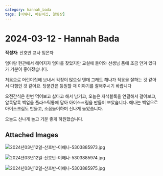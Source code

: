 ```yaml
---
category: hannah_bada
tags: [이해나, 어린이집, 알림장]
---
```


# 2024-03-12 - Hannah Bada

**작성자:** 산호반 교사 임은자  

엄마랑 현관에서 헤어지자 엄마를 찾았지만 교실에 들어와 선생님 품에 조금 안겨 있다가 기분이 좋아졌습니다. 

처음으로 어린이집에 보내서 걱정이 많으실 텐데 그래도 해나가 적응을 잘하는 것 같아서 다행인 것 같아요. 당분간은 등원할 때 이야기를 잘해주시기 바랍니다

오전간식은 한번  먹어보고 싫다고 해서 남기고, 오늘은 자석블록을 연결해서 걸어보고, 알록달록 백업을 플라스틱통에 담아 아이스크림을 만들어 보았습니다. 해나는 백업으로 아이스크림도 만들고,  소꿉놀이하며 신나게 놀았습니다.

오늘도 신나게 놀고 기분 좋게 하원했습니다.

## Attached Images
![2024년03년12일-산호반-이해나-5303885973.jpg](https://feghi.github.io/assets/img/bada_photo/2024년03년12일-산호반-이해나-5303885973.jpg)

![2024년03년12일-산호반-이해나-5303885974.jpg](https://feghi.github.io/assets/img/bada_photo/2024년03년12일-산호반-이해나-5303885974.jpg)

![2024년03년12일-산호반-이해나-5303885975.jpg](https://feghi.github.io/assets/img/bada_photo/2024년03년12일-산호반-이해나-5303885975.jpg)

